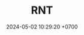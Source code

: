 ---
layout: liga-indigo-team
permalink: /team/:title.html
categories:  ROCT BRONCE
maincover: /assets/logos/DARK.png
puntosLJMAYO24:
date: 2024-05-02 10:29:20 +0700
title: RNT
route: /liga-indigo
tag: johto042024
color: black
puntosLJ202404: 12
grupo: sur
background: '#F16C38'

cover: /assets/backCard.png
team: RNT DARK
ID: DARK
puntos: 2
pj: 2

---